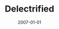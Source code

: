 ---
type: collaboration
title: Delectrified
artist: Marlies
date: 2007-01-01
label: CNR
catalog: 123-456-789
img: /images/collaborations/delectrified.jpg
discs:
  - tracks:
    - title: Can't Take No More
      subtitle: Piano Version
    - title: Hole In My Heart
      subtitle: Piano Version
    - title: Lost The Way
      subtitle: Piano Version
    - title: Don't Fool With Me
      subtitle: Piano Version
    - title: When Loving You Is Wrong
      subtitle: Piano Version
    - title: Can't Take No More
      subtitle: Guitar Version
    - title: Hole In My Heart
      subtitle: Guitar Version
    - title: Lost The Way
      subtitle: Guitar Version
credits:
  - key: Artwork
    value: Robby Valentine
---